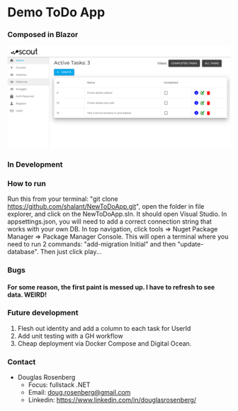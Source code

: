 # Demo ToDo App

### Composed in Blazor

<img src="/ScoutToDoAppSS.png" alt="Homepage" title="ScreenShot">

### In Development

### How to run
Run this from your terminal: "git clone https://github.com/shalant/NewToDoApp.git", open the folder in file explorer, and click on the NewToDoApp.sln. It should open Visual Studio. In appsettings.json, you will need to add a correct connection string that works with your own DB. In top navigation, click tools => Nuget Package Manager => Package Manager Console. This will open a terminal where you need to run 2 commands: "add-migration Initial" and then "update-database". Then just click play...

### Bugs
#### For some reason, the first paint is messed up. I have to refresh to see data. WEIRD!

### Future development
1. Flesh out identity and add a column to each task for UserId 
2. Add unit testing with a GH workflow 
3. Cheap deployment via Docker Compose and Digital Ocean.

### Contact

- Douglas Rosenberg 
    - Focus: fullstack .NET
    - Email: doug.rosenberg@gmail.com
    - Linkedin: https://www.linkedin.com/in/douglasrosenberg/